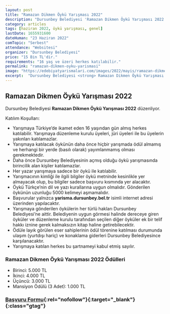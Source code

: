```yaml
---
layout: post
title: "Ramazan Dikmen Öykü Yarışması 2022"
description: "Dursunbey Belediyesi 'Ramazan Dikmen Öykü Yarışması 2022' düzenliyor."
category: articles
tags: [haziran 2022, öykü yarışması, genel]
lastDate: 1655931600
dateHuman: "23 Haziran 2022"
comTopic: "Serbest"
attendance: "Websitesi"
organizer: "Dursunbey Belediyesi"
price: "15 Bin TL'dir."
requirements: "16 yaş ve üzeri herkes katılabilir."
permalink: "ramazan-dikmen-oyku-yarismasi"
image: "https://edebiyatyarismalari.com/images/2022/mayis/ramazan-dikmen-oyku-yarismasi.jpg"
excerpt:  "Dursunbey Belediyesi <strong> Ramazan Dikmen Öykü Yarışması 2022 </strong> düzenliyor."
---
```


## Ramazan Dikmen Öykü Yarışması 2022
Dursunbey Belediyesi **Ramazan Dikmen Öykü Yarışması 2022** düzenliyor.

Katılım Koşulları:
- Yarışmaya Türkiye’de ikamet eden 16 yaşından gün almış herkes katılabilir. Yarışmaya düzenleme kurulu üyeleri, jüri üyeleri ile bu üyelerin yakınları katılamazlar. 
- Yarışmaya katılacak öykünün daha önce hiçbir yarışmada ödül almamış ve herhangi bir yerde (basılı olarak) yayımlanmamış olması gerekmektedir.
- Daha önce Dursunbey Belediyesinin açmış olduğu öykü yarışmasında birincilik alan kişiler katılamazlar.
- Her yazar yarışmaya sadece bir öykü ile katılabilir.
- Yarışmacının kimliği ile ilgili bilgiler öykü metninde kesinlikle yer almayacak olup, bu bilgiler sadece başvuru kısmında yer alacaktır.
- Öykü Türkçe’nin dil ve yazı kurallarına uygun olmalıdır. Gönderilen öykünün uzunluğu 5000 kelimeyi aşmamalıdır.
- Başvurular yalnızca **yarisma.dursunbey.bel.tr** isimli internet adresi üzerinden yapılacaktır.
- Yarışmaya gönderilen öykülerin her türlü hakları Dursunbey Belediyesi’ne aittir. Belediyenin uygun görmesi halinde dereceye giren öyküler ve düzenleme kurulu tarafından seçilen diğer öyküler ek bir telif hakkı iznine gerek kalmaksızın kitap haline getirebilecektir.
- Ödüle layık görülen eser sahiplerinin ödül törenine katılması durumunda ulaşım (yurtdışı hariç) ve konaklama giderleri Dursunbey Belediyesince karşılanacaktır.
- Yarışmaya katılan herkes bu şartnameyi kabul etmiş sayılır.


### Ramazan Dikmen Öykü Yarışması 2022 Ödülleri
- Birinci: 5.000 TL
- İkinci: 4.000 TL
- Üçüncü: 3.000 TL
- Mansiyon Ödülü (3 Adet): 1.000 TL


### [Başvuru Formu](yarisma.dursunbey.bel.tr/?ref=edebiyatyarismalari.com){:rel="nofollow"}{:target="_blank"}{:class="gtag"}